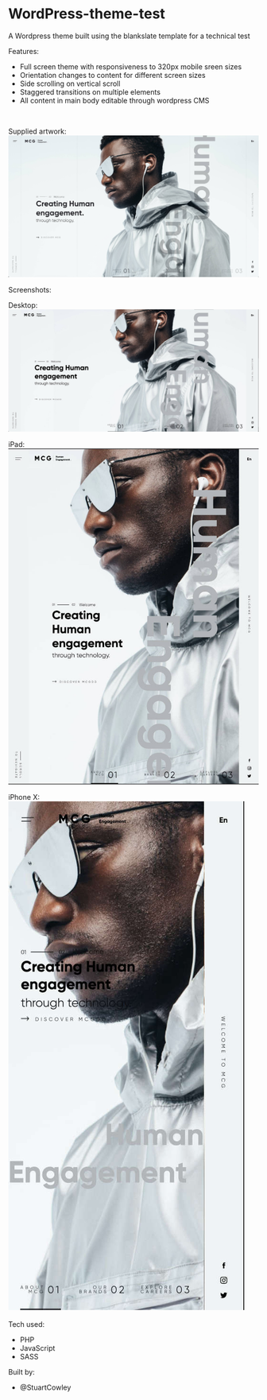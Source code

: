 # WordPress-theme-test
A Wordpress theme built using the blankslate template for a technical test

Features:

- Full screen theme with responsiveness to 320px mobile sreen sizes
- Orientation changes to content for different screen sizes
- Side scrolling on vertical scroll
- Staggered transitions on multiple elements
- All content in main body editable through wordpress CMS

<br>

Supplied artwork:<br>
![Alt text](/Screenshot-Design-Brief.jpg?raw=true "Design")

Screenshots:

Desktop:<br>
![Alt text](/Screenshot-Desktop.jpg?raw=true "Desktop")

iPad:<br>
![Alt text](/Screenshot-iPad.jpg?raw=true "iPad")

iPhone X:<br>
![Alt text](/Screenshot-iPhoneX.jpg?raw=true "iPhone X")
<br><br>
Tech used:
- PHP
- JavaScript
- SASS

Built by:
- @StuartCowley
